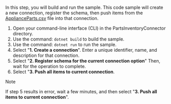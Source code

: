 <!-- markdownlint-disable MD002 MD025 MD041 -->

In this step, you will build and run the sample. This code sample will create a new connection, register the schema, then push items from the [ApplianceParts.csv](https://github.com/microsoftgraph/msgraph-search-connector-sample/blob/master/ApplianceParts.csv) file into that connection.

1. Open your command-line interface (CLI) in the PartsInventoryConnector directory.
2. Use the command: `dotnet build` to build the sample.
3. Use the command: `dotnet run` to run the sample.
4. Select "**1. Create a connection**". Enter a unique identifier, name, and description for that connection.
5. Select "**2. Register schema for the current connection option**" Then, wait for the operation to complete.
6. Select "**3. Push all items to current connection**.

  > [!NOTE]
  > If step 5 results in error, wait a few minutes, and then select "**3. Push all items to current connection**".
